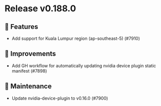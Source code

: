 # Release v0.188.0

## 🚀 Features

- Add support for Kuala Lumpur region (ap-southeast-5) (#7910)

## 🎯 Improvements

- Add GH workflow for automatically updating nvidia device plugin static manifest (#7898)

## 🧰 Maintenance

- Update nvidia-device-plugin to v0.16.0 (#7900)

